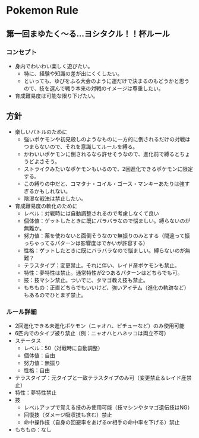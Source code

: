 # Pokemon Rule

## 第一回まゆたく～る...ヨシタクル！！杯ルール

### コンセプト

- 身内でわいわい楽しく遊びたい。
  - 特に、経験や知識の差が出にくくしたい。
  - といっても、ゆびをふる大会のように運だけで決まるのもどうかと思うので、技を選んで戦う本来の対戦のイメージは尊重したい。
- 育成難易度は可能な限り下げたい。

## 方針

- 楽しいバトルのために
  - 強いポケモンや初見殺しのようなものに一方的に倒されるだけの対戦はつまらないので、それを意識してルールを縛る。
  - かわいいポケモンに倒されるなら許せそうなので、進化前で縛るとちょうどよさそう。
  - ストライクみたいなポケモンもいるので、2回進化できるポケモンに限定する。
  - この縛りの中だと、コマタナ・コイル・ゴース・マンキーあたりは強すぎるかもしれない。
  - 陰湿な戦法は禁止したい。
- 育成難易度の軟化のために
  - レベル：対戦時には自動調整されるので考慮しなくて良い
  - 個体値：ゲットしたときに既にバラバラなので悩ましい。縛らないのが無難か。
  - 努力値：薬を使わないと面倒そうなので無振りのみとする（間違って振っちゃってるパターンは影響度はでかいが許容する）
  - 性格：ゲットしたときに既にバラバラなので悩ましい。縛らないのが無難？
  - テラスタイプ：変更禁止。それに伴い、レイド産ポケモンも禁止。
  - 特性：夢特性は禁止。通常特性が2つあるパターンはどちらでも可。
  - 技：技マシン禁止。ついでに、タマゴ教え技も禁止。
  - もちもの：正直どちらでもいいけど、強いアイテム（進化の軌跡など）もあるのでひとまず禁止。

### ルール詳細

- 2回進化できる未進化ポケモン（ニャオハ、ピチューなど）のみ使用可能
- 6匹内でのタイプ被り禁止（例：ニャオハとハネッコは両立不可）
- ステータス
  - レベル：50（対戦時に自動調整）
  - 個体値：自由
  - 努力値：無振り
  - 性格：自由
- テラスタイプ：元タイプと一致テラスタイプのみ可（変更禁止＆レイド産禁止）
- 特性：夢特性禁止
- 技
  - レベルアップで覚える技のみ使用可能（技マシンやタマゴ遺伝技はNG）
  - 回復技（ダメージ吸収技も含む）禁止
  - 命中操作技（自身の回避率をあげるor相手の命中率を下げる）禁止
- もちもの：なし
